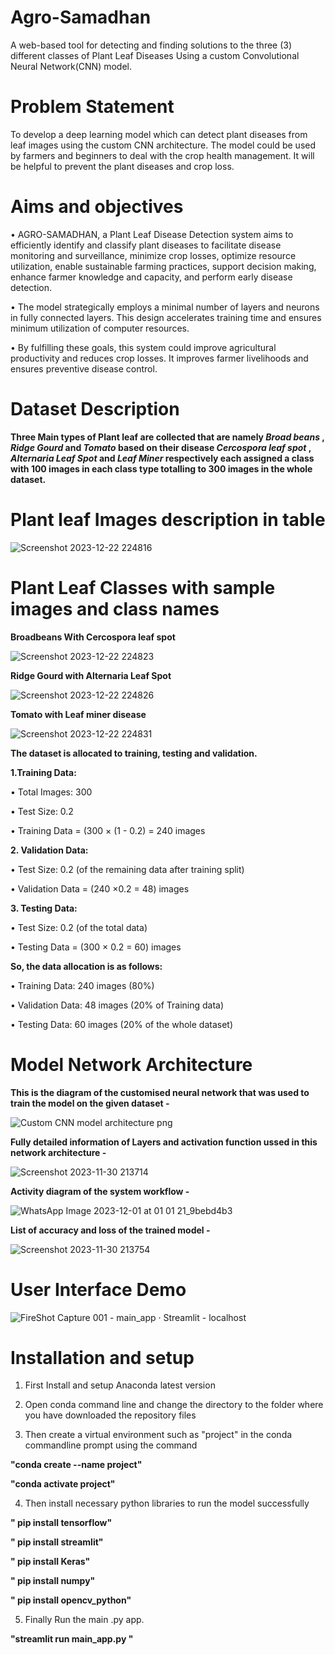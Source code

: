 # Agro-Samadhan
 A web-based tool for detecting and finding solutions to the  three (3) different classes of Plant Leaf Diseases Using a custom Convolutional Neural Network(CNN) model.

# Problem Statement
 To develop a deep learning model which can detect plant diseases from leaf images using the custom CNN architecture. The model could be used by farmers and beginners to deal with the crop health management. It will be helpful to prevent the plant diseases and crop loss.

# Aims and objectives
•	AGRO-SAMADHAN, a Plant Leaf Disease Detection system aims to efficiently identify and classify plant diseases to facilitate disease monitoring and surveillance, minimize crop losses, optimize resource utilization, enable sustainable farming practices, support decision making, enhance farmer knowledge and capacity, and perform early disease detection.

•	The model strategically employs a minimal number of layers and neurons in fully connected layers. This design accelerates training time and ensures minimum utilization of computer resources.

•	By fulfilling these goals, this system could improve agricultural productivity and reduces crop losses. It improves farmer livelihoods and ensures preventive disease control.
# Dataset Description

**Three Main types of Plant leaf are collected that are namely *Broad beans* , *Ridge Gourd* and *Tomato* based on their disease *Cercospora leaf spot* , *Alternaria Leaf Spot* and *Leaf Miner* respectively each assigned a class with 100 images in each class type totalling to 300 images in the whole dataset.**

# Plant leaf Images description in table

![Screenshot 2023-12-22 224816](https://github.com/gigakad8811/Agro_Samadhan/assets/120395102/3015af35-91cf-415f-bb38-a174ee8f61fc)

# Plant Leaf Classes with sample images and class names

**Broadbeans With Cercospora leaf spot**

![Screenshot 2023-12-22 224823](https://github.com/gigakad8811/Agro_Samadhan/assets/120395102/811b5f8e-103e-471e-b02d-765221e43149)

**Ridge Gourd with Alternaria Leaf Spot**

![Screenshot 2023-12-22 224826](https://github.com/gigakad8811/Agro_Samadhan/assets/120395102/e47c58cf-b859-4f74-b1b7-e1d049e0dddb)

**Tomato with Leaf miner disease**

![Screenshot 2023-12-22 224831](https://github.com/gigakad8811/Agro_Samadhan/assets/120395102/39dee0dd-674d-4c47-964d-846378ec6b43)


**The dataset is allocated to training, testing and validation.**

**1.Training Data:**

•	Total Images: 300

•	Test Size: 0.2

•	Training Data = (300 × (1 - 0.2) = 240 images

**2. Validation Data:**

•	Test Size: 0.2 (of the remaining data after training split)

•	Validation Data = (240 ×0.2 = 48) images

**3. Testing Data:**

•	Test Size: 0.2 (of the total data)

•	Testing Data = (300 × 0.2 = 60) images

**So, the data allocation is as follows:**

•	Training Data: 240 images (80%)

•	Validation Data: 48 images (20% of Training data)

•	Testing Data: 60 images (20% of the whole dataset)

# Model Network Architecture

**This is the diagram of the customised neural network that was used to train the model on the given dataset -**

![Custom CNN model architecture png](https://github.com/gigakad8811/Agro_Samadhan/assets/120395102/428caa80-f39c-408d-a78a-852722c302f6)



**Fully detailed information of Layers and activation function ussed in this network architecture -**

![Screenshot 2023-11-30 213714](https://github.com/gigakad8811/Agro_Samadhan/assets/120395102/3e2fda02-32c1-4005-9d4d-039e71cd0a39)


**Activity diagram of the system workflow -**

![WhatsApp Image 2023-12-01 at 01 01 21_9bebd4b3](https://github.com/gigakad8811/Agro_Samadhan/assets/120395102/6ec9980b-3a7a-48d6-93d9-f13e05c57c19)

**List of accuracy and loss of the trained model -**

![Screenshot 2023-11-30 213754](https://github.com/gigakad8811/Agro_Samadhan/assets/120395102/655491f4-92c4-4a3a-bce4-f4b9fbe29a39)


# User Interface Demo

![FireShot Capture 001 - main_app · Streamlit - localhost](https://github.com/gigakad8811/Agro_Samadhan/assets/120395102/09eb6fcb-223b-47c9-9db7-f1f062283c8f)


# Installation and setup

1. First Install and setup Anaconda latest version

2. Open conda command line and change the directory to the folder where you have downloaded the repository files

3. Then create a virtual environment such as "project" in the conda commandline prompt using the command

 **"conda create --name project"**

 **"conda activate project"**

4. Then install necessary python libraries to run the model successfully

 **" pip install tensorflow"**

 **" pip install streamlit"**

 **" pip install Keras"**

 **" pip install numpy"**

 **" pip install opencv_python"**

5. Finally Run the main .py app.

 **"streamlit run main_app.py   "**
